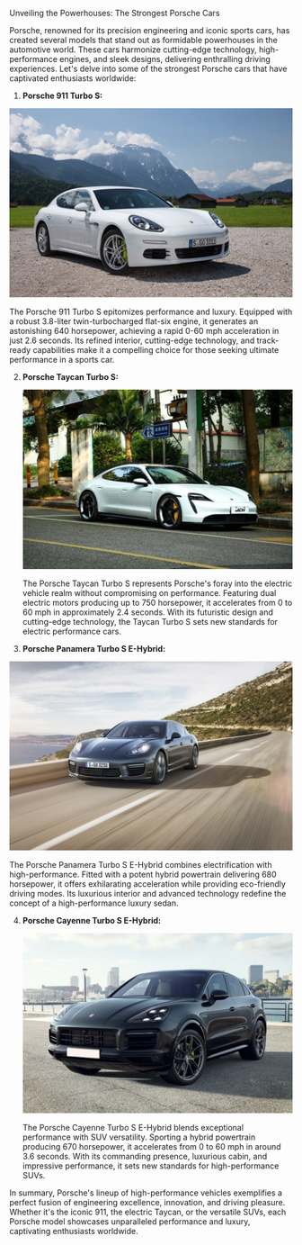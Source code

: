 Unveiling the Powerhouses: The Strongest Porsche Cars

Porsche, renowned for its precision engineering and iconic sports cars, has created several models that stand out as formidable powerhouses in the automotive world. These cars harmonize cutting-edge technology, high-performance engines, and sleek designs, delivering enthralling driving experiences. Let's delve into some of the strongest Porsche cars that have captivated enthusiasts worldwide:

1. **Porsche 911 Turbo S:**

![Porsche 911 Turbo S](./../Colored_Images/porsche_panamera_911_turbo_s.jpg)

   The Porsche 911 Turbo S epitomizes performance and luxury. Equipped with a robust 3.8-liter twin-turbocharged flat-six engine, it generates an astonishing 640 horsepower, achieving a rapid 0-60 mph acceleration in just 2.6 seconds. Its refined interior, cutting-edge technology, and track-ready capabilities make it a compelling choice for those seeking ultimate performance in a sports car.


2. **Porsche Taycan Turbo S:**

   ![Porsche Taycan Turbo S](./../Colored_Images/Porsche_Panamera_Taycan_Turbo_s.jpg)

   The Porsche Taycan Turbo S represents Porsche's foray into the electric vehicle realm without compromising on performance. Featuring dual electric motors producing up to 750 horsepower, it accelerates from 0 to 60 mph in approximately 2.4 seconds. With its futuristic design and cutting-edge technology, the Taycan Turbo S sets new standards for electric performance cars.



3. **Porsche Panamera Turbo S E-Hybrid:**

![Porsche Panamera Turbo S E-Hybrid](./../Colored_Images/Porsche_Panamera_se_Hybrid.jpg)

   The Porsche Panamera Turbo S E-Hybrid combines electrification with high-performance. Fitted with a potent hybrid powertrain delivering 680 horsepower, it offers exhilarating acceleration while providing eco-friendly driving modes. Its luxurious interior and advanced technology redefine the concept of a high-performance luxury sedan.


4. **Porsche Cayenne Turbo S E-Hybrid:**

   ![Porsche Cayenne Turbo S E-Hybrid](./../Colored_Images/Porsche_Cayenne_Turbo_S_E.jpg)
   

   The Porsche Cayenne Turbo S E-Hybrid blends exceptional performance with SUV versatility. Sporting a hybrid powertrain producing 670 horsepower, it accelerates from 0 to 60 mph in around 3.6 seconds. With its commanding presence, luxurious cabin, and impressive performance, it sets new standards for high-performance SUVs.


In summary, Porsche's lineup of high-performance vehicles exemplifies a perfect fusion of engineering excellence, innovation, and driving pleasure. Whether it's the iconic 911, the electric Taycan, or the versatile SUVs, each Porsche model showcases unparalleled performance and luxury, captivating enthusiasts worldwide.
